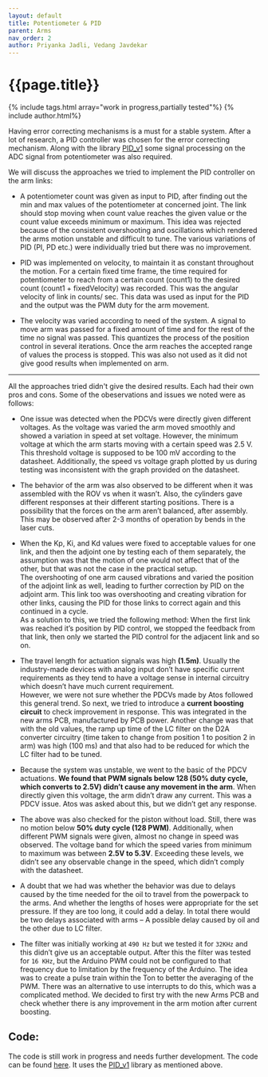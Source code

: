 ```yaml
---
layout: default
title: Potentiometer & PID
parent: Arms
nav_order: 2
author: Priyanka Jadli, Vedang Javdekar
---
```


# {{page.title}}
{% include tags.html array="work in progress,partially tested"%}
{% include author.html%}


Having error correcting mechanisms is a must for a stable system. After a lot of research, a PID controller was chosen for the error correcting mechanism. Along with the library [PID_v1](/libraries/#arduino-libraries) some signal processing on the ADC signal from potentiometer was also required.

We will discuss the approaches we tried to implement the PID controller on the arm links:

+ A potentiometer count was given as input to PID, after finding out the min and max values of the potentiometer at concerned joint. The link should stop moving when count value reaches the given value or the count value exceeds minimum or maximum. This idea was rejected because of the consistent overshooting and oscillations which rendered the arms motion unstable and difficult to tune. The various variations of PID (PI, PD etc.) were individually tried but there was no improvement.

+ PID was implemented on velocity, to maintain it as constant throughout the motion. For a certain fixed time frame, the time required for potentiometer to reach from a certain count (count1) to the desired count (count1 + fixedVelocity) was recorded. This was the angular velocity of link in counts/ sec. This data was used as input for the PID and the output was the PWM duty for the arm movement. 

+ The velocity was varied according to need of the system. A signal to move arm was passed for a fixed amount of time and for the rest of the time no signal was passed. This quantizes the process of the position control in several iterations. Once the arm reaches the accepted range of values the process is stopped. This was also not used as it did not give good results when implemented on arm.

---

All the approaches tried didn't give the desired results. Each had their own pros and cons. Some of the obeservations and issues we noted were as follows:
+ One issue was detected when the PDCVs were directly given different voltages. As the voltage was varied the arm moved smoothly and showed a variation in speed at set voltage. However, the minimum voltage at which the arm starts moving with a certain speed was 2.5 V. This threshold voltage is supposed to be 100 mV according to the datasheet. Additionally, the speed vs voltage graph plotted by us during testing was inconsistent with the graph provided on the datasheet.

+ The behavior of the arm was also observed to be different when it was assembled with the ROV vs when it wasn’t. Also, the cylinders gave different responses at their different starting positions. There is a possibility that the forces on the arm aren’t balanced, after assembly. This may be observed after 2-3 months of operation by bends in the laser cuts.

+ When the Kp, Ki, and Kd values were fixed to acceptable values for one link, and then the adjoint one by testing each of them separately, the assumption was that the motion of one would not affect that of the other, but that was not the case in the practical setup.      
The overshooting of one arm caused vibrations and varied the position of the adjoint link as well, leading to further correction by PID on the adjoint arm. This link too was overshooting and creating vibration for other links, causing the PID for those links to correct again and this continued in a cycle.      
As a solution to this, we tried the following method: When the first link was reached it’s position by PID control, we stopped the feedback from that link, then only we started the PID control for the adjacent link and so on. 
+ The travel length for actuation signals was high **(1.5m)**. Usually the industry-made devices with analog input don’t have specific current requirements as they tend to have a voltage sense in internal circuitry which doesn’t have much current requirement.   
However, we were not sure whether the PDCVs made by Atos followed this general trend. So next, we tried to introduce a **current boosting circuit** to check improvement in response. This was integrated in the new arms PCB, manufactured by PCB power. Another change was that with the old values, the ramp up time of the LC filter on the D2A converter circuitry (time taken to change from position 1 to position 2 in arm) was high (100 ms) and that also had to be reduced for which the LC filter had to be tuned.
+ Because the system was unstable, we went to the basic of the PDCV actuations. **We found that PWM signals below 128 (50% duty cycle, which converts to 2.5V) didn’t cause any movement in the arm**. When directly given this voltage, the arm didn’t draw any current. This was a PDCV issue. Atos was asked about this, but we didn’t get any response.
+ The above was also checked for the piston without load. Still, there was no motion below **50% duty cycle (128 PWM)**. Additionally, when different PWM signals were given, almost no change in speed was observed. The voltage band for which the speed varies from minimum to maximum was between **2.5V to 5.3V**. Exceeding these levels, we didn’t see any observable change in the speed, which didn’t comply with the datasheet.
+ A doubt that we had was whether the behavior was due to delays caused by the time needed for the oil to travel from the powerpack to the arms. And whether the lengths of hoses were appropriate for the set pressure. If they are too long, it could add a delay.   In total there would be two delays associated with arms – A possible delay caused by oil and the other due to LC filter.
+ The filter was initially working at `490 Hz` but we tested it for `32KHz` and this didn’t give us an acceptable output. After this the filter was tested for `16 KHz`, but the Arduino PWM could not be configured to that frequency due to limitation by the frequency of the Arduino. The idea was to create a pulse train within the Ton to better the averaging of the PWM. There was an alternative to use interrupts to do this, which was a complicated method. We decided to first try with the new Arms PCB and check whether there is any improvement in the arm motion after current boosting.


## Code: 
The code is still work in progress and needs further development. The code can be found [here](https://github.com/mrgk21/ROV2019/blob/FinalWorkingCodes/FinalCodes/Arms/Unit%20Testing/Potentiometer_PID/Potentiometer_PID.ino). It uses the [PID_v1](/libraries/#arduino-libraries) library as mentioned above.